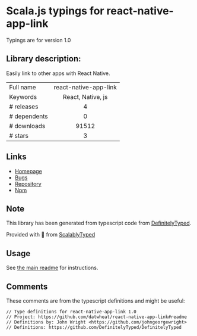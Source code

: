 
# Scala.js typings for react-native-app-link

Typings are for version 1.0

## Library description:
Easily link to other apps with React Native.

|                    |                 |
| ------------------ | :-------------: |
| Full name          | react-native-app-link |
| Keywords           | React, Native, js |
| # releases         | 4 |
| # dependents       | 0 |
| # downloads        | 91512 |
| # stars            | 3 |

## Links
- [Homepage](https://github.com/datwheat/react-native-app-link#readme)
- [Bugs](https://github.com/datwheat/react-native-app-link/issues)
- [Repository](https://github.com/datwheat/react-native-app-link)
- [Npm](https://www.npmjs.com/package/react-native-app-link)
    


## Note
This library has been generated from typescript code from [DefinitelyTyped](https://definitelytyped.org).

Provided with :purple_heart: from [ScalablyTyped](https://github.com/oyvindberg/ScalablyTyped)

## Usage
See [the main readme](../../readme.md) for instructions.

## Comments

These comments are from the typescript definitions and might be useful:
```
// Type definitions for react-native-app-link 1.0
// Project: https://github.com/datwheat/react-native-app-link#readme
// Definitions by: John Wright <https://github.com/johngeorgewright>
// Definitions: https://github.com/DefinitelyTyped/DefinitelyTyped

```

